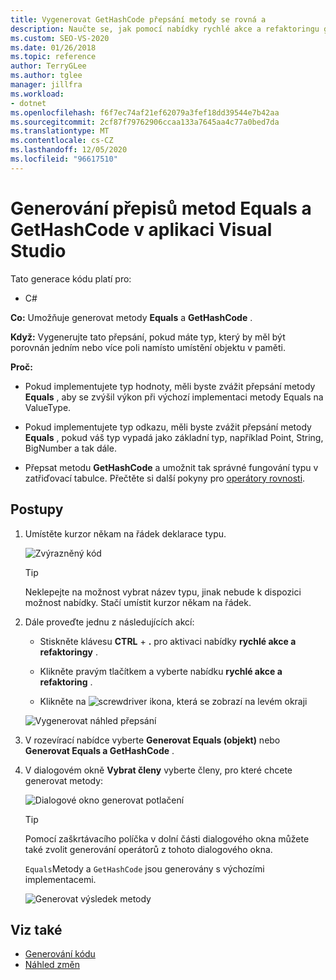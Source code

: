 ```yaml
---
title: Vygenerovat GetHashCode přepsání metody se rovná a
description: Naučte se, jak pomocí nabídky rychlé akce a refaktoringu generovat metody Equals a GetHashCode.
ms.custom: SEO-VS-2020
ms.date: 01/26/2018
ms.topic: reference
author: TerryGLee
ms.author: tglee
manager: jillfra
ms.workload:
- dotnet
ms.openlocfilehash: f6f7ec74af21ef62079a3fef18dd39544e7b42aa
ms.sourcegitcommit: 2cf87f79762906ccaa133a7645aa4c77a0bed7da
ms.translationtype: MT
ms.contentlocale: cs-CZ
ms.lasthandoff: 12/05/2020
ms.locfileid: "96617510"
---
```

# <a name="generate-equals-and-gethashcode-method-overrides-in-visual-studio"></a>Generování přepisů metod Equals a GetHashCode v aplikaci Visual Studio

Tato generace kódu platí pro:

- C#

**Co:** Umožňuje generovat metody **Equals** a **GetHashCode** .

**Když:** Vygenerujte tato přepsání, pokud máte typ, který by měl být porovnán jedním nebo více poli namísto umístění objektu v paměti.

**Proč:**

- Pokud implementujete typ hodnoty, měli byste zvážit přepsání metody **Equals** , aby se zvýšil výkon při výchozí implementaci metody Equals na ValueType.

- Pokud implementujete typ odkazu, měli byste zvážit přepsání metody **Equals** , pokud váš typ vypadá jako základní typ, například Point, String, BigNumber a tak dále.

- Přepsat metodu **GetHashCode** a umožnit tak správné fungování typu v zatřiďovací tabulce. Přečtěte si další pokyny pro [operátory rovnosti](/dotnet/standard/design-guidelines/equality-operators).

## <a name="how-to"></a>Postupy

1. Umístěte kurzor někam na řádek deklarace typu.

   ![Zvýrazněný kód](media/overrides-highlight-cs.png)

   > [!TIP]
   > Neklepejte na možnost vybrat název typu, jinak nebude k dispozici možnost nabídky. Stačí umístit kurzor někam na řádek.

1. Dále proveďte jednu z následujících akcí:

   - Stiskněte klávesu **CTRL** + **.** pro aktivaci nabídky **rychlé akce a refaktoringy** .

   - Klikněte pravým tlačítkem a vyberte nabídku **rychlé akce a refaktoring** .

   - Klikněte na ![screwdriver](../media/screwdriver-icon.png) ikona, která se zobrazí na levém okraji

   ![Vygenerovat náhled přepsání](media/overrides-preview-cs.png)

1. V rozevírací nabídce vyberte **Generovat Equals (objekt)** nebo **Generovat Equals a GetHashCode** .

1. V dialogovém okně **Vybrat členy** vyberte členy, pro které chcete generovat metody:

    ![Dialogové okno generovat potlačení](media/overrides-dialog-cs.png)

    > [!TIP]
    > Pomocí zaškrtávacího políčka v dolní části dialogového okna můžete také zvolit generování operátorů z tohoto dialogového okna.

   `Equals`Metody a `GetHashCode` jsou generovány s výchozími implementacemi.

   ![Generovat výsledek metody](media/overrides-result-cs.png)

## <a name="see-also"></a>Viz také

- [Generování kódu](../code-generation-in-visual-studio.md)
- [Náhled změn](../../ide/preview-changes.md)
